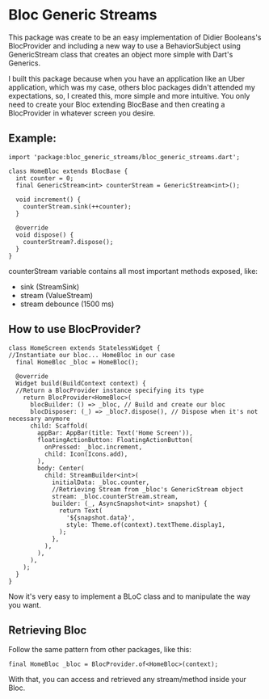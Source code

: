 # Bloc Generic Streams

This package was create to be an easy implementation of Didier Booleans's BlocProvider and including a new way to use a BehaviorSubject using GenericStream class that creates an object more simple with Dart's Generics.

I built this package because when you have an application like an Uber application, which was my case, others bloc packages didn't attended my expectations, so, I created this, more simple and more intuitive. You only need to create your Bloc extending BlocBase and then creating a BlocProvider in whatever screen you desire.

## Example:
    import 'package:bloc_generic_streams/bloc_generic_streams.dart';
    
    class HomeBloc extends BlocBase {
      int counter = 0;
      final GenericStream<int> counterStream = GenericStream<int>();
    
      void increment() {
        counterStream.sink(++counter);
      }
    
      @override
      void dispose() {
        counterStream?.dispose();
      }
    }    

counterStream variable contains all most important methods exposed, like:
- sink (StreamSink)
- stream (ValueStream)
- stream debounce (1500 ms)

## How to use BlocProvider?

    class HomeScreen extends StatelessWidget {
	//Instantiate our bloc... HomeBloc in our case
      final HomeBloc _bloc = HomeBloc();
    
      @override
      Widget build(BuildContext context) {
	  //Return a BlocProvider instance specifying its type
        return BlocProvider<HomeBloc>(
          blocBuilder: () => _bloc, // Build and create our bloc
          blocDisposer: (_) => _bloc?.dispose(), // Dispose when it's not necessary anymore
          child: Scaffold(
            appBar: AppBar(title: Text('Home Screen')),
            floatingActionButton: FloatingActionButton(
              onPressed: _bloc.increment,
              child: Icon(Icons.add),
            ),
            body: Center(
              child: StreamBuilder<int>(
                initialData: _bloc.counter,
				//Retrieving Stream from _bloc's GenericStream object
                stream: _bloc.counterStream.stream,
                builder: (_, AsyncSnapshot<int> snapshot) {
                  return Text(
                    '${snapshot.data}',
                    style: Theme.of(context).textTheme.display1,
                  );
                },
              ),
            ),
          ),
        );
      }
    }

Now it's very easy to implement a BLoC class and to manipulate the way you want.

## Retrieving Bloc

Follow the same pattern from other packages, like this:

    final HomeBloc _bloc = BlocProvider.of<HomeBloc>(context);

With that, you can access and retrieved any stream/method inside your Bloc.


